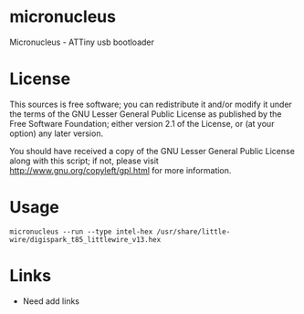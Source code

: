 micronucleus
============

Micronucleus - ATTiny usb bootloader


License
=======

This sources is free software; you can redistribute it and/or modify it under the terms of
the GNU Lesser General Public License as published by the Free Software Foundation;
either version 2.1 of the License, or (at your option) any later version.

You should have received a copy of the GNU Lesser General Public License along with this
script; if not, please visit http://www.gnu.org/copyleft/gpl.html for more information.


Usage
=====

	micronucleus --run --type intel-hex /usr/share/little-wire/digispark_t85_littlewire_v13.hex


Links
=====

* Need add links
